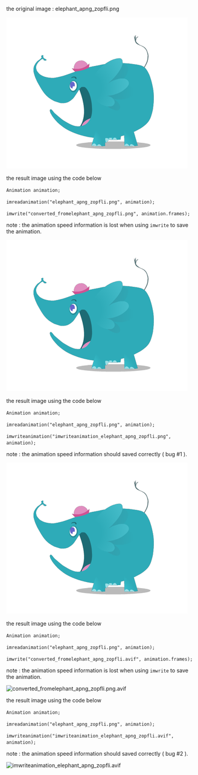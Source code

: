 the original image : elephant_apng_zopfli.png

![elephant_apng_zopfli.png](https://raw.githubusercontent.com/sturkmen72/opencv-apng/master/elephant_apng_zopfli/elephant_apng_zopfli.png)

the result image using the code below

`Animation animation;`

`imreadanimation("elephant_apng_zopfli.png", animation);`

`imwrite("converted_fromelephant_apng_zopfli.png", animation.frames);`

note : the animation speed information is lost when using `imwrite` to save the animation.

![converted_fromelephant_apng_zopfli.png.png](https://raw.githubusercontent.com/sturkmen72/opencv-apng/master/elephant_apng_zopfli/converted_fromelephant_apng_zopfli.png.png)

the result image using the code below

`Animation animation;`

`imreadanimation("elephant_apng_zopfli.png", animation);`

`imwriteanimation("imwriteanimation_elephant_apng_zopfli.png", animation);`

note : the animation speed information should saved correctly ( bug #1 ).

![imwriteanimation_elephant_apng_zopfli.png](https://raw.githubusercontent.com/sturkmen72/opencv-apng/master/elephant_apng_zopfli/imwriteanimation_elephant_apng_zopfli.png)


the result image using the code below

`Animation animation;`

`imreadanimation("elephant_apng_zopfli.png", animation);`

`imwrite("converted_fromelephant_apng_zopfli.avif", animation.frames);`

note : the animation speed information is lost when using `imwrite` to save the animation.

![converted_fromelephant_apng_zopfli.png.avif](https://raw.githubusercontent.com/sturkmen72/opencv-apng/master/elephant_apng_zopfli/converted_fromelephant_apng_zopfli.png.avif)

the result image using the code below

`Animation animation;`

`imreadanimation("elephant_apng_zopfli.png", animation);`

`imwriteanimation("imwriteanimation_elephant_apng_zopfli.avif", animation);`

note : the animation speed information should saved correctly ( bug #2 ).

![imwriteanimation_elephant_apng_zopfli.avif](https://raw.githubusercontent.com/sturkmen72/opencv-apng/master/elephant_apng_zopfli/imwriteanimation_elephant_apng_zopfli.avif)

